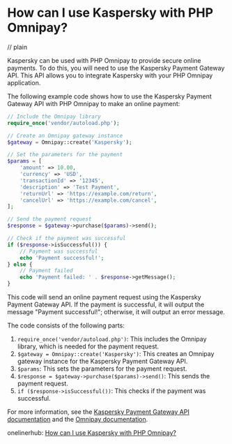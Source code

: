 # How can I use Kaspersky with PHP Omnipay?
// plain

Kaspersky can be used with PHP Omnipay to provide secure online payments. To do this, you will need to use the Kaspersky Payment Gateway API. This API allows you to integrate Kaspersky with your PHP Omnipay application.

The following example code shows how to use the Kaspersky Payment Gateway API with PHP Omnipay to make an online payment:

```php
// Include the Omnipay library
require_once('vendor/autoload.php');

// Create an Omnipay gateway instance
$gateway = Omnipay::create('Kaspersky');

// Set the parameters for the payment
$params = [
    'amount' => 10.00,
    'currency' => 'USD',
    'transactionId' => '12345',
    'description' => 'Test Payment',
    'returnUrl' => 'https://example.com/return',
    'cancelUrl' => 'https://example.com/cancel',
];

// Send the payment request
$response = $gateway->purchase($params)->send();

// Check if the payment was successful
if ($response->isSuccessful()) {
    // Payment was successful
    echo 'Payment successful!';
} else {
    // Payment failed
    echo 'Payment failed: ' . $response->getMessage();
}
```

This code will send an online payment request using the Kaspersky Payment Gateway API. If the payment is successful, it will output the message "Payment successful!"; otherwise, it will output an error message.

The code consists of the following parts:

1. `require_once('vendor/autoload.php')`: This includes the Omnipay library, which is needed for the payment request.
2. `$gateway = Omnipay::create('Kaspersky')`: This creates an Omnipay gateway instance for the Kaspersky Payment Gateway API.
3. `$params`: This sets the parameters for the payment request.
4. `$response = $gateway->purchase($params)->send()`: This sends the payment request.
5. `if ($response->isSuccessful())`: This checks if the payment was successful.

For more information, see the [Kaspersky Payment Gateway API documentation](https://developers.kaspersky.com/docs/payment-gateway/api/) and the [Omnipay documentation](https://omnipay.thephpleague.com/).

onelinerhub: [How can I use Kaspersky with PHP Omnipay?](https://onelinerhub.com/php-omnipay/how-can-i-use-kaspersky-with-php-omnipay)